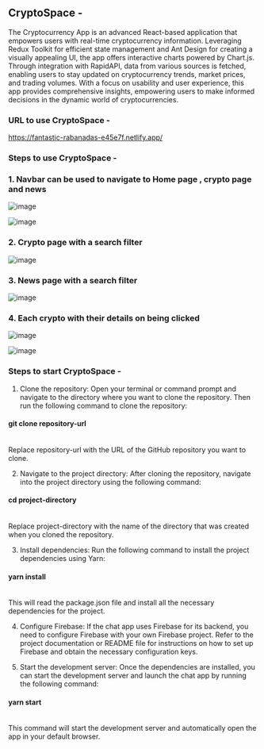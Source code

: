 <h2>CryptoSpace - </h2>

The Cryptocurrency App is an advanced React-based application that empowers users with real-time cryptocurrency information. Leveraging Redux Toolkit for efficient state management and Ant Design for creating a visually appealing UI, the app offers interactive charts powered by Chart.js. Through integration with RapidAPI, data from various sources is fetched, enabling users to stay updated on cryptocurrency trends, market prices, and trading volumes. With a focus on usability and user experience, this app provides comprehensive insights, empowering users to make informed decisions in the dynamic world of cryptocurrencies.

<h3> URL to use CryptoSpace - </h3>

https://fantastic-rabanadas-e45e7f.netlify.app/

<h3> Steps to use CryptoSpace - </h3>

<h3>1. Navbar can be used to navigate to Home page , crypto page and news</h3>

![image](https://github.com/akshayrai14/CryptoSpace/assets/109916723/8ddd32a6-7a96-4250-8109-704bf1b6f50c)

![image](https://github.com/akshayrai14/CryptoSpace/assets/109916723/02c2c524-c46e-4e4e-bb01-daf00760be41)

<h3>2. Crypto page with a search filter</h3>

![image](https://github.com/akshayrai14/CryptoSpace/assets/109916723/d44f7545-4419-4759-a5d2-ac816a11d4ce)

<h3>3. News page with a search filter</h3>

![image](https://github.com/akshayrai14/CryptoSpace/assets/109916723/28cd1519-8182-4c74-ba10-400307d81951)

<h3>4. Each crypto with their details on being clicked</h3>

![image](https://github.com/akshayrai14/CryptoSpace/assets/109916723/e89e7aa3-69cf-4dbf-9b48-d0f15b151c09)

![image](https://github.com/akshayrai14/CryptoSpace/assets/109916723/d02c37a3-dd6d-4b5c-aaa4-5174db7f121e)


<h3> Steps to start CryptoSpace - </h3>

1. Clone the repository: Open your terminal or command prompt and navigate to the directory where you want to clone the repository. Then run the following command to clone the repository:

<h4>git clone repository-url</h4>
<br>Replace repository-url with the URL of the GitHub repository you want to clone.<br>




2. Navigate to the project directory: After cloning the repository, navigate into the project directory using the following command:

<h4>cd project-directory</h4>
<br>Replace project-directory with the name of the directory that was created when you cloned the repository.<br>



3. Install dependencies: Run the following command to install the project dependencies using Yarn:

<h4>yarn install</h4>
<br>This will read the package.json file and install all the necessary dependencies for the project.<br>



4. Configure Firebase: If the chat app uses Firebase for its backend, you need to configure Firebase with your own Firebase project. Refer to the project documentation or README file for instructions on how to set up Firebase and obtain the necessary configuration keys.


5. Start the development server: Once the dependencies are installed, you can start the development server and launch the chat app by running the following command:

<h4>yarn start</h4>
<br>This command will start the development server and automatically open the app in your default browser.
